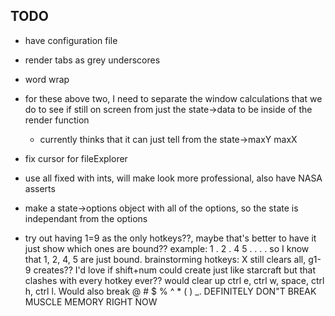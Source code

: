 ## TODO
- have configuration file

- render tabs as grey underscores
- word wrap
- for these above two, I need to separate the window calculations that we do to see if still on screen from just the state->data to be inside of the render function
    - currently thinks that it can just tell from the state->maxY maxX

- fix cursor for fileExplorer

- use all fixed with ints, will make look more professional, also have NASA asserts

- make a state->options object with all of the options, so the state is independant from the options

- try out having 1=9 as the only hotkeys??, maybe that's better to have it just show which ones are bound?? example: 1 . 2 . 4 5 . . . . so I know that 1, 2, 4, 5 are just bound. brainstorming hotkeys: X still clears all, g1-9 creates?? I'd love if shift+num could create just like starcraft but that clashes with every hotkey ever?? would clear up ctrl e, ctrl w, space, ctrl h, ctrl l. Would also break @ # $ % ^ * ( ) _. DEFINITELY DON"T BREAK MUSCLE MEMORY RIGHT NOW
